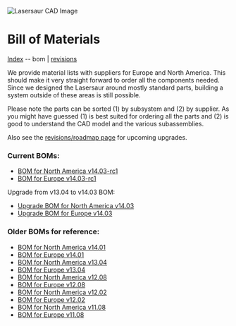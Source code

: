 ![Lasersaur CAD Image](http://farm9.staticflickr.com/8156/7139609703_b8134916f2_z.jpg)

Bill of Materials
==========

[Index](index.md) -- bom | [revisions](revisions.md)

We provide material lists with suppliers for Europe and North America. This should make it very straight forward to order all the components needed. Since we designed the Lasersaur around mostly standard parts, building a system outside of these areas is still possible.

Please note the parts can be sorted (1) by subsystem and (2) by supplier. As you might have guessed (1) is best suited for ordering all the parts and (2) is good to understand the CAD model and the various subassemblies.

Also see the [revisions/roadmap page](revisions.md) for upcoming upgrades.

### Current BOMs:

*  [BOM for North America v14.03-rc1](http://labs.nortd.com/lasersaur/bom-1403-suppliers-usd)
*  [BOM for Europe v14.03-rc1](http://labs.nortd.com/lasersaur/bom-1403-suppliers-eur)


Upgrade from v13.04 to v14.03 BOM:

*  [Upgrade BOM for North America v14.03](http://labs.nortd.com/lasersaur/bom-1403upgrade-suppliers-usd)
*  [Upgrade BOM for Europe v14.03](http://labs.nortd.com/lasersaur/bom-1403upgrade-suppliers-eur)


### Older BOMs for reference:
*  [BOM for North America v14.01](http://labs.nortd.com/lasersaur/bom-suppliers-usd)
*  [BOM for Europe v14.01](http://labs.nortd.com/lasersaur/bom-suppliers-eur)
*  [BOM for North America v13.04](http://labs.nortd.com/lasersaur/bom-1304-suppliers-usd)
*  [BOM for Europe v13.04](http://labs.nortd.com/lasersaur/bom-1304-suppliers-eur)
*  [BOM for North America v12.08](http://labs.nortd.com/lasersaur/bom-one-suppliers-usd)
*  [BOM for Europe v12.08](http://labs.nortd.com/lasersaur/bom-one-suppliers-eur)
*  [BOM for North America v12.02](http://labs.nortd.com/lasersaur/bom-zero-suppliers-usd)
*  [BOM for Europe v12.02](http://labs.nortd.com/lasersaur/bom-zero-suppliers-eur)
*  [BOM for North America v11.08](http://labs.nortd.com/lasersaur/bom-alpha-suppliers-usd)
*  [BOM for Europe v11.08](http://labs.nortd.com/lasersaur/bom-alpha-suppliers-eur)
